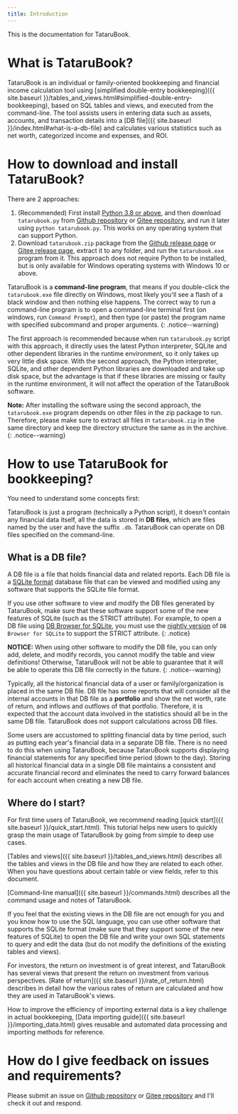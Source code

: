 ```yaml
---
title: Introduction
---
```

This is the documentation for TataruBook.

# What is TataruBook?

TataruBook is an individual or family-oriented bookkeeping and financial income calculation tool using [simplified double-entry bookkeeping]({{ site.baseurl }}/tables_and_views.html#simplified-double-entry-bookkeeping), based on SQL tables and views, and executed from the command-line. The tool assists users in entering data such as assets, accounts, and transaction details into a [DB file]({{ site.baseurl }}/index.html#what-is-a-db-file) and calculates various statistics such as net worth, categorized income and expenses, and ROI.

# How to download and install TataruBook?

There are 2 approaches:

1. (Recommended) First install [Python 3.8 or above](https://www.python.org/downloads/), and then download `tatarubook.py` from [Github repository](https://github.com/Goalsum/TataruBook) or [Gitee repository]( https://gitee.com/goalsum/tatarubook), and run it later using `python tatarubook.py`. This works on any operating system that can support Python.
1. Download `tatarubook.zip` package from the [Github release page](https://github.com/Goalsum/TataruBook/releases) or [Gitee release page](https://gitee.com/goalsum/tatarubook/releases), extract it to any folder, and run the `tatarubook.exe` program from it. This approach does not require Python to be installed, but is only available for Windows operating systems with Windows 10 or above.

TataruBook is a **command-line program**, that means if you double-click the `tatarubook.exe` file directly on Windows, most likely you'll see a flash of a black window and then nothing else happens. The correct way to run a command-line program is to open a command-line terminal first (on windows, run `Command Prompt`), and then type (or paste) the program name with specified subcommand and proper arguments.
{: .notice--warning}

The first approach is recommended because when run `tatarubook.py` script with this approach, it directly uses the latest Python interpreter, SQLite and other dependent libraries in the runtime environment, so it only takes up very little disk space. With the second approach, the Python interpreter, SQLite, and other dependent Python libraries are downloaded and take up disk space, but the advantage is that if these libraries are missing or faulty in the runtime environment, it will not affect the operation of the TataruBook software.

**Note:** After installing the software using the second approach, the `tatarubook.exe` program depends on other files in the zip package to run. Therefore, please make sure to extract all files in `tatarubook.zip` in the same directory and keep the directory structure the same as in the archive.
{: .notice--warning}

# How to use TataruBook for bookkeeping?

You need to understand some concepts first:

TataruBook is just a program (technically a Python script), it doesn't contain any financial data itself, all the data is stored in **DB files**, which are files named by the user and have the suffix `.db`. TataruBook can operate on DB files specified on the command-line.

## What is a DB file?

A DB file is a file that holds financial data and related reports. Each DB file is a [SQLite format](https://sqlite.com/) database file that can be viewed and modified using any software that supports the SQLite file format.

If you use other software to view and modify the DB files generated by TataruBook, make sure that these software support some of the new features of SQLite (such as the STRICT attribute). For example, to open a DB file using [DB Browser for SQLite](https://sqlitebrowser.org/), you must use the [nightly version](https://nightlies.sqlitebrowser.org/latest/) of `DB Browser for SQLite` to support the STRICT attribute.
{: .notice}

**NOTICE:** When using other software to modify the DB file, you can only add, delete, and modify records, you cannot modify the table and view definitions! Otherwise, TataruBook will not be able to guarantee that it will be able to operate this DB file correctly in the future.
{: .notice--warning}

Typically, all the historical financial data of a user or family/organization is placed in the same DB file. DB file has some reports that will consider all the internal accounts in that DB file as a **portfolio** and show the net worth, rate of return, and inflows and outflows of that portfolio. Therefore, it is expected that the account data involved in the statistics should all be in the same DB file. TataruBook does not support calculations across DB files.

Some users are accustomed to splitting financial data by time period, such as putting each year's financial data in a separate DB file. There is no need to do this when using TataruBook, because TataruBook supports displaying financial statements for any specified time period (down to the day). Storing all historical financial data in a single DB file maintains a consistent and accurate financial record and eliminates the need to carry forward balances for each account when creating a new DB file.

## Where do I start?

For first time users of TataruBook, we recommend reading [quick start]({{ site.baseurl }}/quick_start.html). This tutorial helps new users to quickly grasp the main usage of TataruBook by going from simple to deep use cases.

[Tables and views]({{ site.baseurl }}/tables_and_views.html) describes all the tables and views in the DB file and how they are related to each other. When you have questions about certain table or view fields, refer to this document.

[Command-line manual]({{ site.baseurl }}/commands.html) describes all the command usage and notes of TataruBook.

If you feel that the existing views in the DB file are not enough for you and you know how to use the SQL language, you can use other software that supports the SQLite format (make sure that they support some of the new features of SQLite) to open the DB file and write your own SQL statements to query and edit the data (but do not modify the definitions of the existing tables and views).

For investors, the return on investment is of great interest, and TataruBook has several views that present the return on investment from various perspectives. [Rate of return]({{ site.baseurl }}/rate_of_return.html) describes in detail how the various rates of return are calculated and how they are used in TataruBook's views.

How to improve the efficiency of importing external data is a key challenge in actual bookkeeping, [Data importing guide]({{ site.baseurl }}/importing_data.html) gives reusable and automated data processing and importing methods for reference.

# How do I give feedback on issues and requirements?

Please submit an issue on [Github repository](https://github.com/Goalsum/TataruBook) or [Gitee repository](https://gitee.com/goalsum/tatarubook) and I'll check it out and respond.